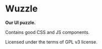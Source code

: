 # Wuzzle

**Our UI puzzle.**

Contains good CSS and JS components.

Licensed under the terms of GPL v3 license.
